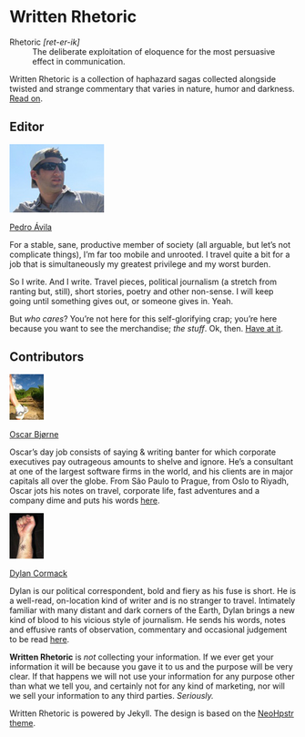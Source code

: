 # Written Rhetoric

<dl>
	<dt>Rhetoric <i>[ret-er-ik]</i></dt>
	<dd>The deliberate exploitation of eloquence for the most persuasive effect in communication.</dd>
</dl>

Written Rhetoric is a collection of haphazard sagas collected alongside twisted and strange commentary that varies in nature, humor and darkness. [Read on](http://writtenrhetoric.com "Written Rhetoric Blog").

## Editor

![Editor](images/profiles/peteProfile.jpg)

[Pedro Ávila](mailto:pedro@wordythings.com "Email Pedro") 

For a stable, sane, productive member of society (all arguable, but let’s not complicate things), I’m far too mobile and unrooted. I travel quite a bit for a job that is simultaneously my greatest privilege and my worst burden.

So I write. And I write. Travel pieces, political journalism (a stretch from ranting but, still), short stories, poetry and other non-sense. I will keep going until something gives out, or someone gives in. Yeah.

But _who cares_? You’re not here for this self-glorifying crap; you’re here because you want to see the merchandise; _the stuff_. Ok, then. [Have at it](http://writtenrhetoric.com/stories/ "Written Rhetoric Stories").

## Contributors

![Oscar Bjørne](images/profiles/oscarProfile.jpg)

[Oscar Bjørne](http://www.facebook.com/people/Oscar-Bjrne/1539732961 "facebook Oscar") 

Oscar’s day job consists of saying & writing banter for which corporate executives pay outrageous amounts to shelve and ignore. He’s a consultant at one of the largest software firms in the world, and his clients are in major capitals all over the globe. From São Paulo to Prague, from Oslo to Riyadh, Oscar jots his notes on travel, corporate life, fast adventures and a company dime and puts his words [here](http://writtenrhetoric.com/stories "Written Rhetoric Stories").


![Dylan Cormack](images/profiles/dylanProfile.jpg)

[Dylan Cormack](http://www.facebook.com/people/Dylan-Cormack/1539192870 "facebook Dylan")

Dylan is our political correspondent, bold and fiery as his fuse is short. He is a well-read, on-location kind of writer and is no stranger to travel. Intimately familiar with many distant and dark corners of the Earth, Dylan brings a new kind of blood to his vicious style of journalism. He sends his words, notes and effusive rants of observation, commentary and occasional judgement to be read [here](http://writtenrhetoric.com "Written Rhetoric Blog").

**Written Rhetoric** is _not_ collecting your information. If we ever get your information it will be because you gave it to us and the purpose will be very clear. If that happens we will not use your information for any purpose other than what we tell you, and certainly not for any kind of marketing, nor will we sell your information to any third parties. _Seriously._

Written Rhetoric is powered by Jekyll. The design is based on the [NeoHpstr theme](https://github.com/mmistakes/hpstr-jekyll-theme).